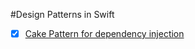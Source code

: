 #Design Patterns in Swift

- [x] [Cake Pattern for dependency injection](https://medium.com/swift-programming/dependency-injection-with-the-cake-pattern-3cf87f9e97af)
